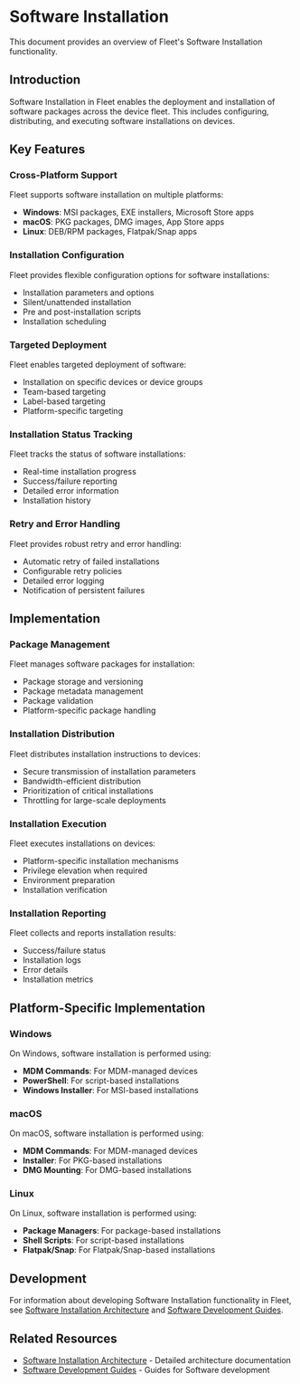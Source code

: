 # Software Installation

This document provides an overview of Fleet's Software Installation functionality.

## Introduction

Software Installation in Fleet enables the deployment and installation of software packages across the device fleet. This includes configuring, distributing, and executing software installations on devices.

## Key Features

### Cross-Platform Support

Fleet supports software installation on multiple platforms:

- **Windows**: MSI packages, EXE installers, Microsoft Store apps
- **macOS**: PKG packages, DMG images, App Store apps
- **Linux**: DEB/RPM packages, Flatpak/Snap apps

### Installation Configuration

Fleet provides flexible configuration options for software installations:

- Installation parameters and options
- Silent/unattended installation
- Pre and post-installation scripts
- Installation scheduling

### Targeted Deployment

Fleet enables targeted deployment of software:

- Installation on specific devices or device groups
- Team-based targeting
- Label-based targeting
- Platform-specific targeting

### Installation Status Tracking

Fleet tracks the status of software installations:

- Real-time installation progress
- Success/failure reporting
- Detailed error information
- Installation history

### Retry and Error Handling

Fleet provides robust retry and error handling:

- Automatic retry of failed installations
- Configurable retry policies
- Detailed error logging
- Notification of persistent failures

## Implementation

### Package Management

Fleet manages software packages for installation:

- Package storage and versioning
- Package metadata management
- Package validation
- Platform-specific package handling

### Installation Distribution

Fleet distributes installation instructions to devices:

- Secure transmission of installation parameters
- Bandwidth-efficient distribution
- Prioritization of critical installations
- Throttling for large-scale deployments

### Installation Execution

Fleet executes installations on devices:

- Platform-specific installation mechanisms
- Privilege elevation when required
- Environment preparation
- Installation verification

### Installation Reporting

Fleet collects and reports installation results:

- Success/failure status
- Installation logs
- Error details
- Installation metrics

## Platform-Specific Implementation

### Windows

On Windows, software installation is performed using:

- **MDM Commands**: For MDM-managed devices
- **PowerShell**: For script-based installations
- **Windows Installer**: For MSI-based installations

### macOS

On macOS, software installation is performed using:

- **MDM Commands**: For MDM-managed devices
- **Installer**: For PKG-based installations
- **DMG Mounting**: For DMG-based installations

### Linux

On Linux, software installation is performed using:

- **Package Managers**: For package-based installations
- **Shell Scripts**: For script-based installations
- **Flatpak/Snap**: For Flatpak/Snap-based installations

## Development

For information about developing Software Installation functionality in Fleet, see [Software Installation Architecture](../../architecture/software/software-installation.md) and [Software Development Guides](../../guides/software/).

## Related Resources

- [Software Installation Architecture](../../architecture/software/software-installation.md) - Detailed architecture documentation
- [Software Development Guides](../../guides/software/) - Guides for Software development